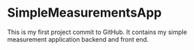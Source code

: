 SimpleMeasurementsApp
=====================

This is my first project commit to GitHub. It contains my simple measurement application backend and front end.

